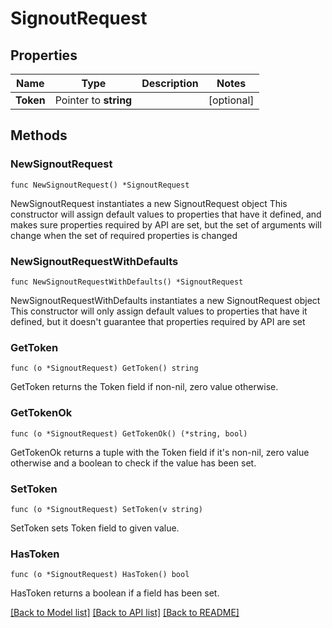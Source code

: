 # SignoutRequest

## Properties

Name | Type | Description | Notes
------------ | ------------- | ------------- | -------------
**Token** | Pointer to **string** |  | [optional] 

## Methods

### NewSignoutRequest

`func NewSignoutRequest() *SignoutRequest`

NewSignoutRequest instantiates a new SignoutRequest object
This constructor will assign default values to properties that have it defined,
and makes sure properties required by API are set, but the set of arguments
will change when the set of required properties is changed

### NewSignoutRequestWithDefaults

`func NewSignoutRequestWithDefaults() *SignoutRequest`

NewSignoutRequestWithDefaults instantiates a new SignoutRequest object
This constructor will only assign default values to properties that have it defined,
but it doesn't guarantee that properties required by API are set

### GetToken

`func (o *SignoutRequest) GetToken() string`

GetToken returns the Token field if non-nil, zero value otherwise.

### GetTokenOk

`func (o *SignoutRequest) GetTokenOk() (*string, bool)`

GetTokenOk returns a tuple with the Token field if it's non-nil, zero value otherwise
and a boolean to check if the value has been set.

### SetToken

`func (o *SignoutRequest) SetToken(v string)`

SetToken sets Token field to given value.

### HasToken

`func (o *SignoutRequest) HasToken() bool`

HasToken returns a boolean if a field has been set.


[[Back to Model list]](../README.md#documentation-for-models) [[Back to API list]](../README.md#documentation-for-api-endpoints) [[Back to README]](../README.md)


